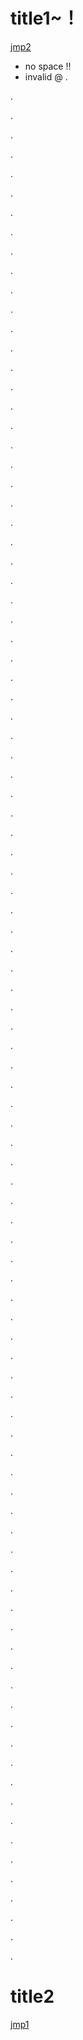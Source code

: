 # title1~！
[jmp2](https://github.com/apriltagtrackers-cn/April-Tag-VR-FullBody-Tracker/blob/master/symbol_test（name）.md#title2)
* no space !!
* invalid @
.


.


.


.


.


.


.


.


.


.


.


.


.


.


.


.


.


.


.


.


.


.


.


.


.


.


.


.


.


.


.


.


.


.


.


.


.


.


.


.


.


.


.


.


.


.


.


.


.


.


.


.


.


.


.


.


.


.


.


.


.


.


.


.


.


.


.


.


.


.


.


.


.


.


.


.


.


.


.


.


.


.


.


.


.


.


.


.


.


.


.


.


.


.


.


.


.


.




# title2

[jmp1](https://github.com/apriltagtrackers-cn/April-Tag-VR-FullBody-Tracker/blob/master/symbol_test（name）.md#title1~！)
